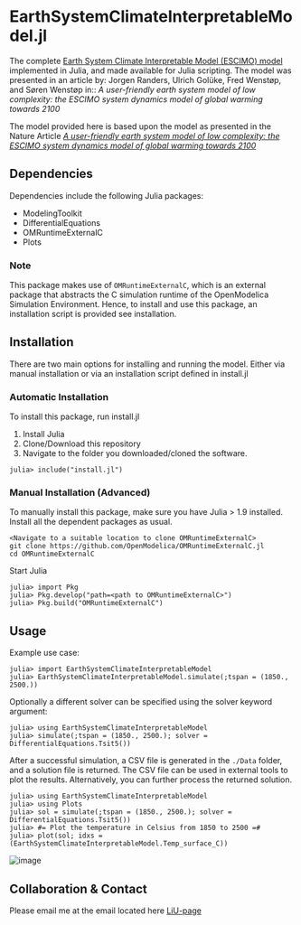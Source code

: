 # EarthSystemClimateInterpretableModel.jl
The complete [Earth System Climate Interpretable Model (ESCIMO) model](https://esd.copernicus.org/articles/7/831/2016/) implemented in Julia, and made available for Julia scripting.
The model was presented in an article by: Jorgen Randers, Ulrich Golüke, Fred Wenstøp, and Søren Wenstøp in::
*A user-friendly earth system model of low complexity: the ESCIMO system dynamics model of global warming towards 2100*

The model provided here is based upon the model as presented in the Nature Article
*[A user-friendly earth system model of low complexity: the ESCIMO system dynamics model of global warming towards 2100](https://www.nature.com/articles/s41598-020-75481-z)*

## Dependencies
Dependencies include the following Julia packages:
- ModelingToolkit
- DifferentialEquations
- OMRuntimeExternalC
- Plots

### Note
This package makes use of `OMRuntimeExternalC`, which is an external package
that abstracts the C simulation runtime of the OpenModelica Simulation Environment.
Hence, to install and use this package, an installation script is provided see installation.

## Installation
There are two main options for installing and running the model.
Either via manual installation or via an installation script defined in install.jl

### Automatic Installation
To install this package, run install.jl

1. Install Julia
2. Clone/Download this repository
3. Navigate to the folder you downloaded/cloned the software.

```
julia> include("install.jl")
```

### Manual Installation (Advanced)
To manually install this package, make sure you have Julia > 1.9 installed.
Install all the dependent packages as usual.

```
<Navigate to a suitable location to clone OMRuntimeExternalC>
git clone https://github.com/OpenModelica/OMRuntimeExternalC.jl
cd OMRuntimeExternalC
```

Start Julia
```
julia> import Pkg
julia> Pkg.develop("path=<path to OMRuntimeExternalC>")
julia> Pkg.build("OMRuntimeExternalC")
```

## Usage

Example use case:
```
julia> import EarthSystemClimateInterpretableModel
julia> EarthSystemClimateInterpretableModel.simulate(;tspan = (1850., 2500.))
```
Optionally a different solver can be specified using the solver keyword argument:
```
julia> using EarthSystemClimateInterpretableModel
julia> simulate(;tspan = (1850., 2500.); solver = DifferentialEquations.Tsit5())
```

After a successful simulation, a CSV file is generated in the `./Data` folder, and a solution file is returned.
The CSV file can be used in external tools to plot the results. Alternatively, you can further process the returned solution.

```
julia> using EarthSystemClimateInterpretableModel
julia> using Plots
julia> sol = simulate(;tspan = (1850., 2500.); solver = DifferentialEquations.Tsit5())
julia> #= Plot the temperature in Celsius from 1850 to 2500 =#
julia> plot(sol; idxs = (EarthSystemClimateInterpretableModel.Temp_surface_C))
```

![image](https://github.com/JKRT/ESCIMO.jl/assets/8775827/57fcd86c-411d-4bc4-92be-68609acc5633)


## Collaboration & Contact
Please email me at the email located here [LiU-page](https://liu.se/en/employee/johti17)
